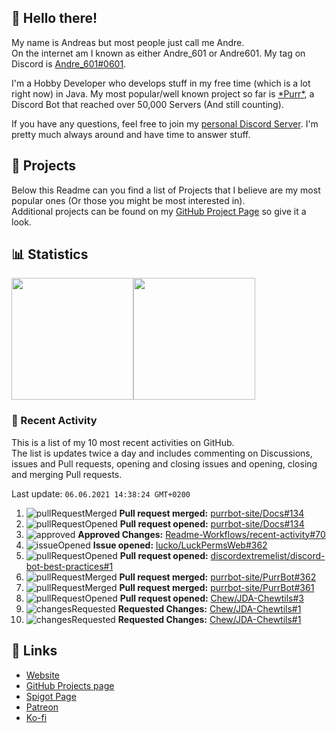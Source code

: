 <!-- Links -->
[andre]: https://discord.bio/p/andre601
[purr]: https://purrbot.site
[discord]: https://discord.gg/6dazXp6
[website]: https://andre601.ch
[github]: https://andre601.ch/projects
[spigot]: https://www.spigotmc.org/resources/authors/56829/
[patreon]: https://patreon.com/andre_601
[ko-fi]: https://ko-fi.com/andre_601

## 👋 Hello there!
My name is Andreas but most people just call me Andre.  
On the internet am I known as either Andre_601 or Andre601. My tag on Discord is [Andre_601#0601][andre].

I'm a Hobby Developer who develops stuff in my free time (which is a lot right now) in Java. My most popular/well known project so far is [\*Purr\*][purr], a Discord Bot that reached over 50,000 Servers (And still counting).

If you have any questions, feel free to join my [personal Discord Server][discord]. I'm pretty much always around and have time to answer stuff.

## 📁 Projects
Below this Readme can you find a list of Projects that I believe are my most popular ones (Or those you might be most interested in).  
Additional projects can be found on my [GitHub Project Page][github] so give it a look.

## 📊 Statistics
<img height="195px" src="https://github-readme-stats.vercel.app/api?username=Andre601&show_icons=true&hide_rank=true&title_color=3498db&bg_color=ffffff00&text_color=718096&disable_animations=true"><img height="195px" src="https://github-readme-stats.vercel.app/api/top-langs?username=Andre601&layout=compact&title_color=3498db&bg_color=ffffff00&text_color=718096">

### 📜 Recent Activity
This is a list of my 10 most recent activities on GitHub.  
The list is updates twice a day and includes commenting on Discussions, issues and Pull requests, opening and closing issues and opening, closing and merging Pull requests.

<!--RECENT_ACTIVITY:last_update-->
Last update: `06.06.2021 14:38:24 GMT+0200`
<!--RECENT_ACTIVITY:last_update_end-->
<!--RECENT_ACTIVITY:start-->
1. ![pullRequestMerged] **Pull request merged:** [purrbot-site/Docs#134](https://github.com/purrbot-site/Docs/pull/134)
2. ![pullRequestOpened] **Pull request opened:** [purrbot-site/Docs#134](https://github.com/purrbot-site/Docs/pull/134)
3. ![approved] **Approved Changes:** [Readme-Workflows/recent-activity#70](https://github.com/Readme-Workflows/recent-activity/pull/70#pullrequestreview-676847845)
4. ![issueOpened] **Issue opened:** [lucko/LuckPermsWeb#362](https://github.com/lucko/LuckPermsWeb/issues/362)
5. ![pullRequestOpened] **Pull request opened:** [discordextremelist/discord-bot-best-practices#1](https://github.com/discordextremelist/discord-bot-best-practices/pull/1)
6. ![pullRequestMerged] **Pull request merged:** [purrbot-site/PurrBot#362](https://github.com/purrbot-site/PurrBot/pull/362)
7. ![pullRequestMerged] **Pull request merged:** [purrbot-site/PurrBot#361](https://github.com/purrbot-site/PurrBot/pull/361)
8. ![pullRequestOpened] **Pull request opened:** [Chew/JDA-Chewtils#3](https://github.com/Chew/JDA-Chewtils/pull/3)
9. ![changesRequested] **Requested Changes:** [Chew/JDA-Chewtils#1](https://github.com/Chew/JDA-Chewtils/pull/1#pullrequestreview-675747651)
10. ![changesRequested] **Requested Changes:** [Chew/JDA-Chewtils#1](https://github.com/Chew/JDA-Chewtils/pull/1#pullrequestreview-675747651)
<!--RECENT_ACTIVITY:end-->

## 🔗 Links
- [Website]
- [GitHub Projects page][github]
- [Spigot Page][spigot]
- [Patreon]
- [Ko-fi]

<!-- Badges -->
[issueOpened]: https://cdn.jsdelivr.net/gh/Readme-Workflows/Readme-Icons@main/icons/octicons/IssueOpenedOld.svg
[issueClosed]: https://cdn.jsdelivr.net/gh/Readme-Workflows/Readme-Icons@main/icons/octicons/IssueClosedOld.svg

[pullRequestOpened]: https://cdn.jsdelivr.net/gh/Readme-Workflows/Readme-Icons@main/icons/octicons/PullRequestOpened.svg
[pullRequestClosed]: https://cdn.jsdelivr.net/gh/Readme-Workflows/Readme-Icons@main/icons/octicons/PullRequestClosed.svg
[pullRequestMerged]: https://cdn.jsdelivr.net/gh/Readme-Workflows/Readme-Icons@main/icons/octicons/PullRequestMerged.svg

[comment]: https://cdn.jsdelivr.net/gh/Readme-Workflows/Readme-Icons@main/icons/octicons/Comment.svg

[changesRequested]: https://cdn.jsdelivr.net/gh/Readme-Workflows/Readme-Icons@main/icons/octicons/RequestedChanges.svg
[approved]: https://cdn.jsdelivr.net/gh/Readme-Workflows/Readme-Icons@main/icons/octicons/ApprovedChanges.svg
[repoCreated]: https://cdn.jsdelivr.net/gh/Readme-Workflows/Readme-Icons@main/icons/octicons/Repository.svg

[release]: https://cdn.jsdelivr.net/gh/Readme-Workflows/Readme-Icons@main/icons/octicons/Release.svg
[star]: https://cdn.jsdelivr.net/gh/Readme-Workflows/Readme-Icons@main/icons/octicons/StarredRepository.svg
[wiki]: https://cdn.jsdelivr.net/gh/Readme-Workflows/Readme-Icons@main/icons/octicons/Wiki.svg
